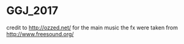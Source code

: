 # GGJ_2017
credit to http://ozzed.net/ for the main music
the fx were taken from http://www.freesound.org/